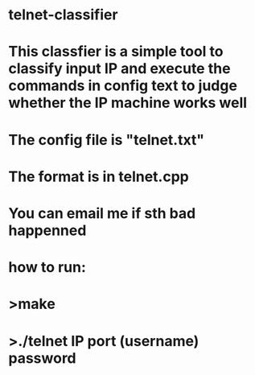 # telnet-classifier
# This classfier is a simple tool to classify input IP and execute the commands in config text to judge whether the IP machine works well
# The config file is "telnet.txt"
# The format is in telnet.cpp
# You can email me if sth bad happenned
# how to run:
# >make
# >./telnet IP port (username) password
#

